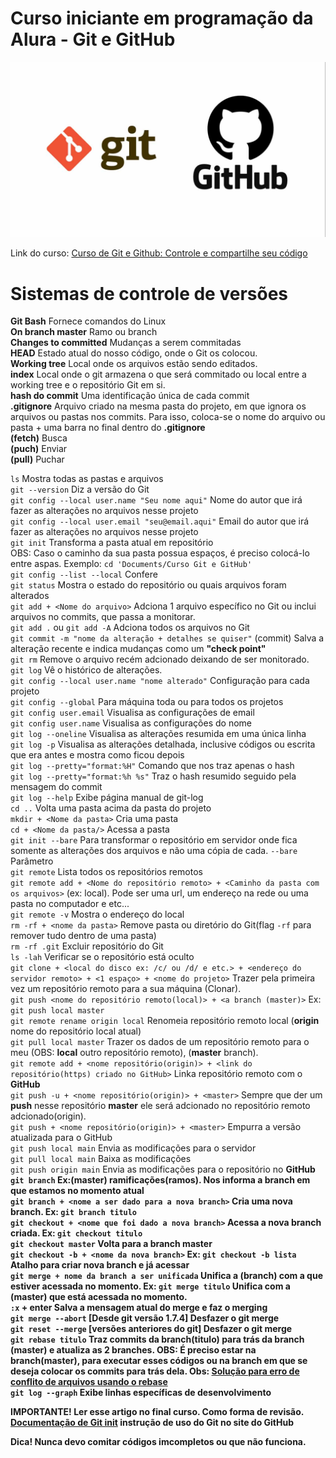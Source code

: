 # Curso iniciante em programação da Alura - Git e GitHub 

<img src="Git e GitHub.jpg">

Link do curso: <a href="https://cursos.alura.com.br/course/git-github-controle-de-versao">Curso de Git e Github: Controle e compartilhe seu código</a><br>
# Sistemas de controle de versões  

<strong>Git Bash</strong> Fornece comandos do Linux<br>
<strong>On branch master</strong> Ramo ou branch<br>
<strong>Changes to committed</strong> Mudanças a serem commitadas<br>
<strong>HEAD</strong> Estado atual do nosso código, onde o Git os colocou.<br>
<strong>Working tree</strong> Local onde os arquivos estão sendo editados.<br>
<strong>index</strong> Local onde o git armazena o que será commitado ou local entre a working tree e o repositório Git em si.<br>
<strong>hash do commit</strong> Uma identificação única de cada commit<br>
<strong>.gitignore</strong> Arquivo criado na mesma pasta do projeto, em que ignora os arquivos ou pastas nos commits. Para isso, coloca-se o nome do arquivo ou pasta + uma barra no final dentro do <strong>.gitignore</strong><br>
<strong>(fetch)</strong> Busca<br>
<strong>(puch)</strong> Enviar<br> 
<strong>(pull)</strong> Puchar<br>

`ls` Mostra todas as pastas e arquivos<br>
`git --version` Diz a versão do Git<br>
`git config --local user.name "Seu nome aqui"` Nome do autor que irá fazer as alterações no arquivos nesse projeto<br>
`git config --local user.email "seu@email.aqui"` Email do autor que irá fazer as alterações no arquivos nesse projeto<br>
`git init` Transforma a pasta atual em repositório<br>
OBS: Caso o caminho da sua pasta possua espaços, é preciso colocá-lo entre aspas. Exemplo: `cd 'Documents/Curso Git e GitHub'`<br>
`git config --list --local` Confere<br> 
`git status` Mostra o estado do repositório ou quais arquivos foram alterados<br>
`git add + <Nome do arquivo>` Adciona 1 arquivo específico no Git ou inclui arquivos no commits, que passa a monitorar.<br>
`git add .` ou `git add -A` Adciona todos os arquivos no Git<br>
`git commit -m "nome da alteração + detalhes se quiser"` (commit) Salva a alteração recente e indica mudanças como um <strong>"check point"</strong><br>
`git rm` Remove o arquivo recém adcionado deixando de ser monitorado.<br>
`git log` Vê o histórico de alterações.<br>
`git config --local user.name "nome alterado"` Configuração para cada projeto<br>
`git config --global` Para máquina toda ou para todos os projetos<br>
`git config user.email` Visualisa as configurações de email<br>
`git config user.name` Visualisa as configurações do nome<br>
`git log --oneline` Visualisa as alterações resumida em uma única linha<br>
`git log -p` Visualisa as alterações detalhada, inclusive códigos ou escrita que era antes e mostra como ficou depois<br>
`git log --pretty="format:%H"` Comando que nos traz apenas o hash<br>
`git log --pretty="format:%h %s"` Traz o hash resumido seguido pela mensagem do commit<br>
`git log --help` Exibe página manual de git-log<br>
`cd ..` Volta uma pasta acima da pasta do projeto<br>
`mkdir + <Nome da pasta>` Cria uma pasta<br>
`cd + <Nome da pasta/>` Acessa a pasta<br>
`git init --bare` Para transformar o repositório em servidor onde fica somente as alterações dos arquivos e não uma cópia de cada. `--bare` Parâmetro<br>
`git remote` Lista todos os repositórios remotos<br>
`git remote add + <Nome do repositório remoto> + <Caminho da pasta com os arquivos>` (ex: local). Pode ser uma url, um endereço na rede ou uma pasta no computador e etc...<br>
`git remote -v` Mostra o endereço do local<br>
`rm -rf + <nome da pasta>` Remove pasta ou diretório do Git(flag `-rf` para remover tudo dentro de uma pasta)<br>
`rm -rf .git` Excluir repositório do Git<br>
`ls -lah` Verificar se o repositório está oculto<br>
`git clone + <local do disco ex: /c/ ou /d/ e etc.> + <endereço do servidor remoto> + <1 espaço> + <nome do projeto>` Trazer pela primeira vez um repositório remoto para a sua máquina (Clonar).<br>
`git push <nome do repositório remoto(local)> + <a branch (master)>` Ex: `git push local master`<br>
`git remote rename origin local` Renomeia repositório remoto local (<strong>origin</strong> nome do repositório local atual)<br>
`git pull local master` Trazer os dados de um repositório remoto para o meu (OBS: <strong>local</strong> outro repositório remoto), (<strong>master</strong> branch).<br>
`git remote add + <nome repositório(origin)> + <link do repositório(https) criado no GitHub>` Linka repositório remoto com o <strong>GitHub</strong><br>
`git push -u + <nome repositório(origin)> + <master>` Sempre que der um <strong>push</strong> nesse repositório <strong>master</strong> ele será adcionado no repositório remoto adcionado(origin).<br>
`git push + <nome repositório(origin)> + <master>` Empurra a versão atualizada para o GitHub<br>
`git push local main` Envia as modificações para o servidor<br>
`git pull local main` Baixa as modificações<br>
`git push origin main` Envia as modificações para o repositório no <strong>GitHub<strong><br>
`git branch` Ex:(master) ramificações(ramos). Nos informa a branch em que estamos no momento atual<br>
`git branch + <nome a ser dado para a nova branch>` Cria uma nova branch. Ex: `git branch titulo`<br>
`git checkout + <nome que foi dado a nova branch>` Acessa a nova branch criada. Ex: `git checkout titulo`<br>
`git checkout master` Volta para a branch master<br>
`git checkout -b + <nome da nova branch>` Ex: `git checkout -b lista` Atalho para criar nova branch e já acessar<br>
`git merge + nome da branch a ser unificada` Unifica a (branch) com a que estiver acessada no momento. Ex: `git merge titulo` Unifica com a (master) que está acessada no momento.<br>
`:x` + enter Salva a mensagem atual do merge e faz o merging<br>
`git merge --abort` [Desde git versão 1.7.4] Desfazer o git merge<br>
`git reset --merge` [versões anteriores do git] Desfazer o git merge<br>
`git rebase titulo` Traz commits da branch(titulo) para trás da branch (master) e atualiza as 2 branches. OBS: É preciso estar na branch(master), para executar esses códigos ou na branch em que se deseja colocar os commits para trás dela. <b>Obs:</b> <a href="https://github.com/Marcos-Vitor123/git-e-github/blob/440c93779b43cbf6afe5e7dec4ca01f149d2dcc2/Solu%C3%A7%C3%A3o%20para%20erro%20de%20conflito%20de%20arquivos%20usando%20o%20rebase.md">Solução para erro de conflito de arquivos usando o rebase</a><br>
`git log --graph` Exibe linhas específicas de desenvolvimento<br>


<strong>IMPORTANTE! Ler esse artigo no final curso. Como forma de revisão.</strong> <a href="https://training.github.com/downloads/pt_BR/github-git-cheat-sheet/"><strong>Documentação de Git init</strong></a> <strong>instrução de uso do Git no site do GitHub<strong><br>

<strong>Dica! Nunca devo comitar códigos imcompletos ou que não funciona.</strong><br>
